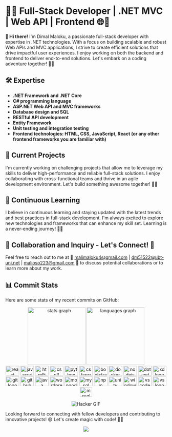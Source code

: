 # 🐱‍💻 Full-Stack Developer | .NET MVC | Web API | Frontend 🌐🚀

**👋 Hi there!** I'm Dimal Maloku, a passionate full-stack developer with expertise in .NET technologies. With a focus on building scalable and robust Web APIs and MVC applications, I strive to create efficient solutions that drive impactful user experiences. I enjoy working on both the backend and frontend to deliver end-to-end solutions. Let's embark on a coding adventure together! 🚀🔥

## 🛠️ Expertise

- **.NET Framework and .NET Core**
- **C# programming language**
- **ASP.NET Web API and MVC frameworks**
- **Database design and SQL**
- **RESTful API development**
- **Entity Framework**
- **Unit testing and integration testing**
- **Frontend technologies: HTML, CSS, JavaScript, React (or any other frontend frameworks you are familiar with)**

## 💼 Current Projects

I'm currently working on challenging projects that allow me to leverage my skills to deliver high-performance and reliable full-stack solutions. I enjoy collaborating with cross-functional teams and thrive in an agile development environment. Let's build something awesome together! 🌟🚀

## 🌱 Continuous Learning

I believe in continuous learning and staying updated with the latest trends and best practices in full-stack development. I'm always excited to explore new technologies and frameworks that can enhance my skill set. Learning is a never-ending journey! 🌱🚀

## 📱 Collaboration and Inquiry - Let's Connect! 🤝
Feel free to reach out to me at 📧 malimaloku4@gmail.com | dm51522@ubt-uni.net | malioso223@gmail.com 📧 to discuss potential collaborations or to learn more about my work.

## 📊 Commit Stats

Here are some stats of my recent commits on GitHub:

<div align="center">
  <img src="https://github-readme-stats.vercel.app/api?hide_title=false&hide_rank=false&show_icons=true&include_all_commits=false&count_private=true&disable_animations=false&theme=dark&locale=en&hide_border=false&username=DimalMaloku1" height="180" alt="stats graph" />
  <img src="https://github-readme-stats.vercel.app/api/top-langs?locale=en&hide_title=false&layout=compact&card_width=320&langs_count=5&theme=dark&hide_border=false&username=DimalMaloku1" height="180" alt="languages graph"/>
</div>

<div align="center">
<img src="https://cdn.jsdelivr.net/gh/devicons/devicon/icons/react/react-original.svg" height="30" width="42" alt="react logo"  />

  <img src="https://cdn.jsdelivr.net/gh/devicons/devicon/icons/javascript/javascript-original.svg" height="30" width="42" alt="javascript logo"  />
  <img src="https://cdn.jsdelivr.net/gh/devicons/devicon/icons/html5/html5-original.svg" height="30" width="42" alt="html5 logo"  />
  <img src="https://cdn.jsdelivr.net/gh/devicons/devicon/icons/css3/css3-original.svg" height="30" width="42" alt="css3 logo"  />
  <img src="https://cdn.jsdelivr.net/gh/devicons/devicon/icons/python/python-original.svg" height="30" width="42" alt="python logo"  />
  <img src="https://cdn.jsdelivr.net/gh/devicons/devicon/icons/csharp/csharp-original.svg" height="30" width="42" alt="csharp logo"  />
  <img src="https://cdn.jsdelivr.net/gh/devicons/devicon/icons/bootstrap/bootstrap-original.svg" height="30" width="42" alt="bootstrap logo"  />
  <img src="https://cdn.jsdelivr.net/gh/devicons/devicon/icons/docker/docker-original.svg" height="30" width="42" alt="docker logo"  />
  <img src="https://cdn.jsdelivr.net/gh/devicons/devicon/icons/nodejs/nodejs-original.svg" height="30" width="42" alt="nodejs logo"  />
  <img src="https://cdn.jsdelivr.net/gh/devicons/devicon/icons/dot-net/dot-net-original.svg" height="30" width="42" alt="dot-net logo"  />
  <img src="https://cdn.jsdelivr.net/gh/devicons/devicon/icons/xd/xd-line.svg" height="30" width="42" alt="xd logo"  />
  <img src="https://cdn.jsdelivr.net/gh/devicons/devicon/icons/git/git-original.svg" height="30" width="42" alt="git logo"  />
  <img src="https://cdn.jsdelivr.net/gh/devicons/devicon/icons/github/github-original.svg" height="30" width="42" alt="github logo"  />
  <img src="https://cdn.jsdelivr.net/gh/devicons/devicon/icons/java/java-original.svg" height="30" width="42" alt="java logo"  />
  <img src="https://cdn.jsdelivr.net/gh/devicons/devicon/icons/wordpress/wordpress-plain.svg" height="30" width="42" alt="wordpress logo"  />
  <img src="https://cdn.jsdelivr.net/gh/devicons/devicon/icons/mongodb/mongodb-original.svg" height="30" width="42" alt="mongodb logo"  />
  <img src="https://cdn.jsdelivr.net/gh/devicons/devicon/icons/mysql/mysql-original.svg" height="30" width="42" alt="mysql logo"  />
  <img src="https://cdn.jsdelivr.net/gh/devicons/devicon/icons/npm/npm-original-wordmark.svg" height="30" width="42" alt="npm logo"  />
  <img src="https://cdn.jsdelivr.net/gh/devicons/devicon/icons/unity/unity-original.svg" height="30" width="42" alt="unity logo"  />
  <img src="https://cdn.jsdelivr.net/gh/devicons/devicon/icons/windows8/windows8-original.svg" height="30" width="42" alt="windows logo"  /> 
  <img src="https://cdn.jsdelivr.net/gh/devicons/devicon/icons/vscode/vscode-original.svg" height="30" width="42" alt="vscode logo"  /> 
  <img src="https://cdn.jsdelivr.net/gh/devicons/devicon/icons/visualstudio/visualstudio-plain.svg" height="30" width="42" alt="vs logo"  /> 
  <img src="https://github.com/DimalMaloku1/DimalMaloku1/assets/96485417/49556d4c-e5be-4b8b-98e2-0bab0b145cb4" height="30" width="38" alt="mssql logo"  /> 

</div>

<p align="center">
  <img src="https://media.giphy.com/media/eCqFYAVjjDksg/giphy.gif" alt="Hacker GIF">
</p>



Looking forward to connecting with fellow developers and contributing to innovative projects! 😄 Let's create magic with code! 🦄🌟





<div align="center">
  <img src="https://profile-counter.glitch.me/DimalMaloku1/count.svg?"  />
</div>




